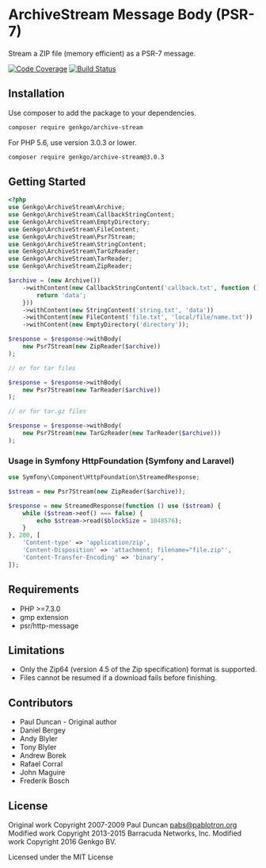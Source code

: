 # ArchiveStream Message Body (PSR-7)

Stream a ZIP file (memory efficient) as a PSR-7 message.

[![Code Coverage](https://scrutinizer-ci.com/g/genkgo/archive-stream/badges/coverage.png?b=master)](https://scrutinizer-ci.com/g/genkgo/archive-stream/)
[![Build Status](https://travis-ci.org/genkgo/archive-stream.png?branch=master)](https://travis-ci.org/genkgo/archive-stream)

## Installation

Use composer to add the package to your dependencies.
```sh
composer require genkgo/archive-stream
```

For PHP 5.6, use version 3.0.3 or lower.
```sh
composer require genkgo/archive-stream@3.0.3
```

## Getting Started

```php
<?php
use Genkgo\ArchiveStream\Archive;
use Genkgo\ArchiveStream\CallbackStringContent;
use Genkgo\ArchiveStream\EmptyDirectory;
use Genkgo\ArchiveStream\FileContent;
use Genkgo\ArchiveStream\Psr7Stream;
use Genkgo\ArchiveStream\StringContent;
use Genkgo\ArchiveStream\TarGzReader;
use Genkgo\ArchiveStream\TarReader;
use Genkgo\ArchiveStream\ZipReader;

$archive = (new Archive())
    ->withContent(new CallbackStringContent('callback.txt', function () {
        return 'data';
    }))
    ->withContent(new StringContent('string.txt', 'data'))
    ->withContent(new FileContent('file.txt', 'local/file/name.txt'))
    ->withContent(new EmptyDirectory('directory'));

$response = $response->withBody(
    new Psr7Stream(new ZipReader($archive))
);

// or for tar files

$response = $response->withBody(
    new Psr7Stream(new TarReader($archive))
);

// or for tar.gz files

$response = $response->withBody(
    new Psr7Stream(new TarGzReader(new TarReader($archive)))
);
```

### Usage in Symfony HttpFoundation (Symfony and Laravel)

```php
use Symfony\Component\HttpFoundation\StreamedResponse;

$stream = new Psr7Stream(new ZipReader($archive));

$response = new StreamedResponse(function () use ($stream) {
    while ($stream->eof() === false) {
        echo $stream->read($blockSize = 1048576);
    }
}, 200, [
    'Content-type' => 'application/zip',
    'Content-Disposition' => 'attachment; filename="file.zip"',
    'Content-Transfer-Encoding' => 'binary',
]);
```

## Requirements

  * PHP >=7.3.0
  * gmp extension
  * psr/http-message

## Limitations

 * Only the Zip64 (version 4.5 of the Zip specification) format is supported.
 * Files cannot be resumed if a download fails before finishing.

## Contributors
- Paul Duncan - Original author
- Daniel Bergey
- Andy Blyler
- Tony Blyler
- Andrew Borek
- Rafael Corral
- John Maguire
- Frederik Bosch

## License

Original work Copyright 2007-2009 Paul Duncan <pabs@pablotron.org>
Modified work Copyright 2013-2015 Barracuda Networks, Inc.
Modified work Copyright 2016 Genkgo BV.

Licensed under the MIT License
